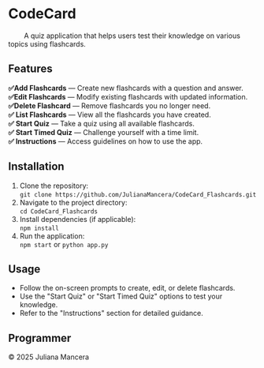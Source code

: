 # CodeCard
&emsp;&emsp; A quiz application that helps users test their knowledge on various topics using flashcards.

## Features
**✅Add Flashcards** — Create new flashcards with a question and answer. <br>
**✅Edit Flashcards** — Modify existing flashcards with updated information.  <br>
**✅Delete Flashcard** — Remove flashcards you no longer need.  <br>
**✅ List Flashcards** — View all the flashcards you have created.  <br>
**✅ Start Quiz** — Take a quiz using all available flashcards. <br>
**✅ Start Timed Quiz** — Challenge yourself with a time limit. <br>
**✅ Instructions** — Access guidelines on how to use the app. <br>

## Installation
1. Clone the repository: <br>
   `git clone https://github.com/JulianaMancera/CodeCard_Flashcards.git`
2. Navigate to the project directory: <br>
   `cd CodeCard_Flashcards `
3. Install dependencies (if applicable): <br>
   `npm install`
4. Run the application: <br>
   `npm start` or `python app.py `

## Usage
- Follow the on-screen prompts to create, edit, or delete flashcards.
- Use the "Start Quiz" or "Start Timed Quiz" options to test your knowledge.
- Refer to the "Instructions" section for detailed guidance.

## Programmer
© 2025 Juliana Mancera
